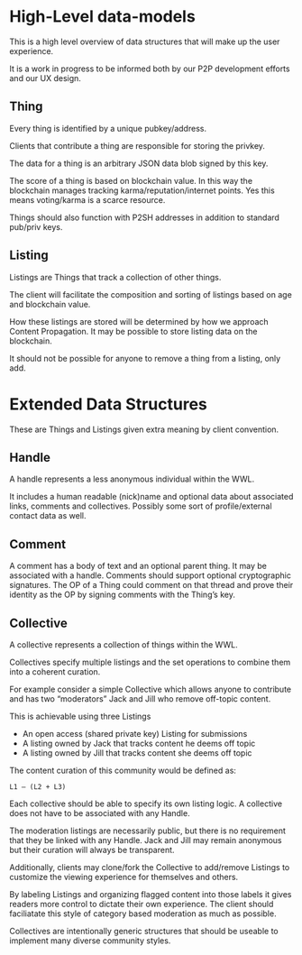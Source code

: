 # High-Level data-models

This is a high level overview of data structures that will make up the user experience.

It is a work in progress to be informed both by our P2P development efforts and our UX design.


## Thing

Every thing is identified by a unique pubkey/address.

Clients that contribute a thing are responsible for storing the privkey.

The data for a thing is an arbitrary JSON data blob signed by this key.

The score of a thing is based on blockchain value. In this way the blockchain manages tracking karma/reputation/internet points.  Yes this means voting/karma is a scarce resource.

Things should also function with P2SH addresses in addition to standard pub/priv keys.

## Listing

Listings are Things that track a collection of other things.

The client will facilitate the composition and sorting of listings based on age and blockchain value.

How these listings are stored will be determined by how we approach Content Propagation.  It may be possible to store listing data on the blockchain.

It should not be possible for anyone to remove a thing from a listing, only add.

# Extended Data Structures

These are Things and Listings given extra meaning by client convention.

## Handle

A handle represents a less anonymous individual within the WWL.

It includes a human readable (nick)name and optional data about associated links, comments and collectives. Possibly some sort of profile/external contact data as well.

## Comment

A comment has a body of text and an optional parent thing. It may be associated with a handle. Comments should support optional cryptographic signatures. The OP of a Thing could comment on that thread and prove their identity as the OP by signing comments with the Thing’s key.

## Collective

A collective represents a collection of things within the WWL.

Collectives specify multiple listings and the set operations to combine them into a coherent curation.

For example consider a simple Collective which allows anyone to contribute and has two “moderators” Jack and Jill who remove off-topic content.

This is achievable using three Listings

 * An open access (shared private key) Listing for submissions
 * A listing owned by Jack that tracks content he deems off topic
 * A listing owned by Jill that tracks content she deems off topic

The content curation of this community would be defined as:

    L1 – (L2 + L3)

Each collective should be able to specify its own listing logic.  A collective does not have to be associated with any Handle.

The moderation listings are necessarily public, but there is no requirement that they be linked with any Handle. Jack and Jill may remain anonymous but their curation will always be transparent.

Additionally, clients may clone/fork the Collective to add/remove Listings to customize the viewing experience for themselves and others.

By labeling Listings and organizing flagged content into those labels it gives readers more control to dictate their own experience. The client should faciliatate this style of category based moderation as much as possible.

Collectives are intentionally generic structures that should be useable to implement many diverse community styles.
